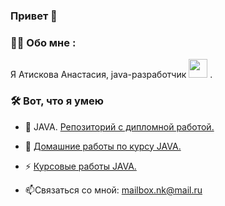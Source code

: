 ### Привет 👋
### :woman_technologist: Обо мне :
Я Атискова Анастасия, java-разработчик <img src="https://media.giphy.com/media/WUlplcMpOCEmTGBtBW/giphy.gif" width="30"> .
### :hammer_and_wrench: Вот, что я умею
- :telescope: JAVA. [Репозиторий с дипломной работой.](https://github.com/AtiskovaA/pcs-final-diplom)
- :seedling: [Домашние работы по курсу JAVA.](https://github.com/AtiskovaA?tab=repositories)

- :zap: [Курсовые работы JAVA.](https://github.com/AtiskovaA?tab=repositories)

- :mailbox:Связаться со мной: mailbox.nk@mail.ru



<!--
**AtiskovaA/AtiskovaA** is a ✨ _special_ ✨ repository because its `README.md` (this file) appears on your GitHub profile.

Here are some ideas to get you started:

- 🔭 I’m currently working on ...
- 🌱 I’m currently learning ...
- 👯 I’m looking to collaborate on ...
- 🤔 I’m looking for help with ...
- 💬 Ask me about ...
- 📫 How to reach me: ...
- 😄 Pronouns: ...
- ⚡ Fun fact: ...
-->
